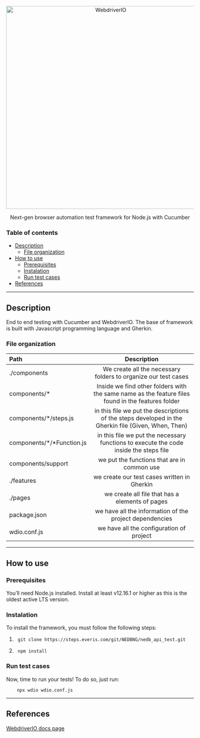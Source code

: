 <p align="center">
    <a href="https://webdriver.io/">
        <img alt="WebdriverIO" src="http://www.christian-bromann.com/wdio.png" width="546">
    </a>
</p>

<p align="center">
Next-gen browser automation test framework for Node.js with Cucumber
</p>


### Table of contents

- [Description](#description)
    - [File organization](#fileOrganization)
- [How to use](#how-to-use)
    - [Prerequisites](#prerequisites)
    - [Instalation](#instalation)
    - [Run test cases](createTest)
- [References](#references)
---
## Description

End to end testing with Cucumber and WebdriverIO. The base of framework is built with Javascript programming language and Gherkin.

### File organization

 | Path | Description |
| :--- | :---: |
|./components | We create all the necessary folders to organize our test cases |
|components/* | Inside we find other folders with the same name as the feature files found in the features folder |
| components/*/steps.js | in this file we put the descriptions of the steps developed in the Gherkin file (Given, When, Then) |
| components/*/*Function.js| in this file we put the necessary functions to execute the code inside the steps file| 
| components/support | we put the functions that are in common use |
| ./features | we create our test cases written in Gherkin |
| ./pages | we create all file that has a elements of pages |
|package.json | we have all the information of the project dependencies |
| wdio.conf.js| we have all the configuration of project |

---
## How to use 

### Prerequisites

You’ll need Node.js installed. Install at least v12.16.1 or higher as this is the oldest active LTS version.

### Instalation
To install the framework, you must follow the following steps:   

1. ``` 
    git clone https://steps.everis.com/git/NEDBNG/nedb_api_test.git
2. ```
    npm install
### Run test cases 

Now, time to run your tests!
To do so, just run:
```
    npx wdio wdio.conf.js
```
---
## References

[WebdriverIO docs page](https://webdriver.io/docs/api.html)
